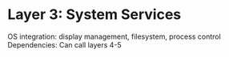# Layer 3: System Services
OS integration: display management, filesystem, process control
Dependencies: Can call layers 4-5
